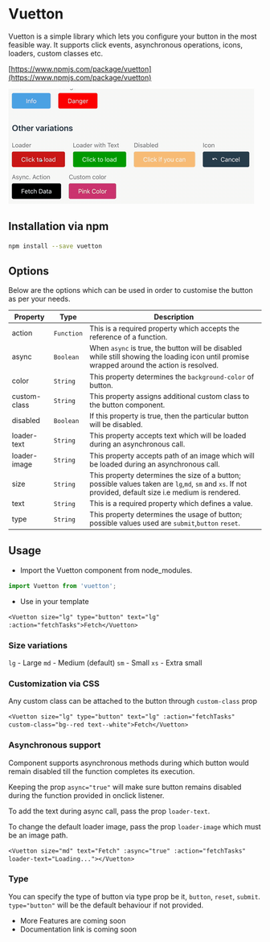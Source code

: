 # Vuetton

Vuetton is a simple library which lets you configure your button in the most feasible way. It supports click events, asynchronous operations, icons, loaders, custom classes etc.

[https://www.npmjs.com/package/vuetton](https://www.npmjs.com/package/vuetton)

![](./src/assets/sample.gif)

## Installation via npm

```bash
npm install --save vuetton
```

## Options
Below are the options which can be used in order to customise the button as per your needs.

| Property | Type | Description |
|---------|--------|-------------|
|action | `Function` | This is a required property which accepts the reference of a function.|
|async | `Boolean` | When ```async``` is true, the button will be disabled while still showing the loading icon until promise wrapped around the action is resolved. 
|color | `String` | This property determines the ```background-color``` of button.|
|custom-class | `String` | This property assigns additional custom class to the button component.|
|disabled | `Boolean` | If this property is true, then the particular button will be disabled.| 
|loader-text|`String`| This property accepts text which will be loaded during an asynchronous call.|
|loader-image|`String`| This property accepts path of an image which will be loaded during an asynchronous call.|
|size|`String`| This property determines the size of a button; possible values taken are ```lg```,```md```, ```sm``` and ```xs```. If not provided, default size i.e medium is rendered.|
|text|`String`| This is a required property which defines a value.|  
|type|`String`| This property determines the usage of button; possible values used are ```submit```,```button``` ```reset```.|


## Usage

* Import the Vuetton component from node_modules.

```js
import Vuetton from 'vuetton';
```
* Use in your template
```vue
<Vuetton size="lg" type="button" text="lg" :action="fetchTasks">Fetch</Vuetton>
```

### Size variations

`lg` - Large
`md` - Medium (default)
`sm` - Small
`xs` - Extra small

### Customization via CSS

Any custom class can be attached to the button through `custom-class` prop

```vue
<Vuetton size="lg" type="button" text="lg" :action="fetchTasks" custom-class="bg--red text--white">Fetch</Vuetton>
```

### Asynchronous support

Component supports asynchronous methods during which button would remain disabled till the function completes its execution.

Keeping the prop `async="true"` will make sure button remains disabled during the function provided in onclick listener.

To add the text during async call, pass the prop `loader-text`.

To change the default loader image, pass the prop `loader-image` which must be an image path.

```vue
<Vuetton size="md" text="Fetch" :async="true" :action="fetchTasks" loader-text="Loading..."></Vuetton>
```

### Type

You can specify the type of button via type prop be it, `button`, `reset`, `submit`. `type="button"` will be the default behaviour if not provided.

* More Features are coming soon
* Documentation link is coming soon 
